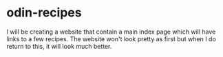 # odin-recipes
I will be creating a website that contain a main index page which will have links to a few recipes.
The website won't look pretty as first but when I do return to this, it will look much better.
